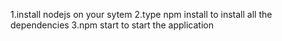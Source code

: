1.install nodejs on your sytem 
2.type npm install to install all the dependencies 
3.npm start to start the application 